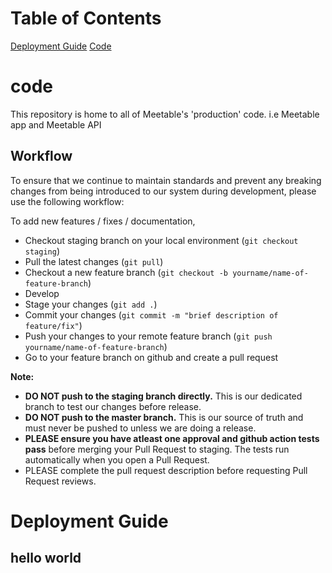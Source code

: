 # Table of Contents
[Deployment Guide](#deployment-guide)
[Code](#code)



# code
This repository is home to all of Meetable's 'production' code. i.e Meetable app and Meetable API
## Workflow
To ensure that we continue to maintain standards and prevent any breaking changes from being introduced to our system during development, please use the following workflow:

To add new features / fixes / documentation, 
- Checkout staging branch on your local environment (`git checkout staging`)
- Pull the latest changes (`git pull`)
- Checkout a new feature branch (`git checkout -b yourname/name-of-feature-branch`)
- Develop
- Stage your changes (`git add .`)
- Commit your changes (`git commit -m "brief description of feature/fix"`)
- Push your changes to your remote feature branch (`git push yourname/name-of-feature-branch`)
- Go to your feature branch on github and create a pull request

**Note:**
- **DO NOT push to the staging branch directly.** This is our dedicated branch to test our changes before release.
- **DO NOT push to the master branch.**  This is our source of truth and must never be pushed to unless we are doing a release.
- **PLEASE ensure you have atleast one approval and github action tests pass** before merging your Pull Request to staging. The tests run automatically when you open a Pull Request.
- PLEASE complete the pull request description before requesting Pull Request reviews.

# Deployment Guide 

## hello world
